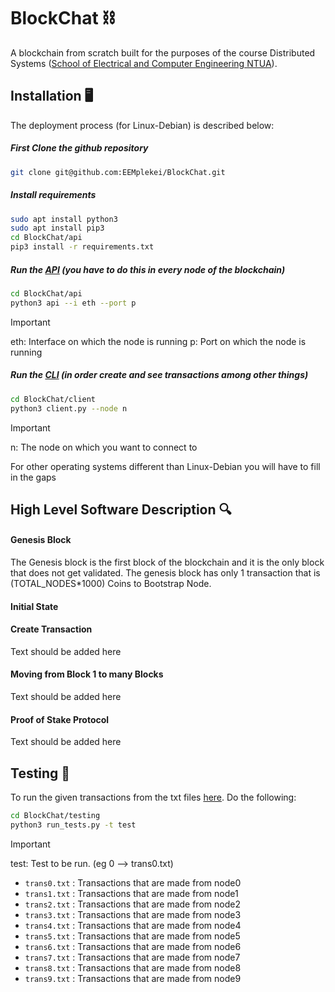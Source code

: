 # BlockChat ⛓️
A blockchain from scratch built for the purposes of the course Distributed Systems ([School of Electrical and Computer Engineering NTUA](https://www.ece.ntua.gr)). 

## Installation 🖥️
The deployment process (for Linux-Debian) is described below:

##### First Clone the github repository
```bash
git clone git@github.com:EEMplekei/BlockChat.git
```

##### Install requirements
```bash
sudo apt install python3
sudo apt install pip3
cd BlockChat/api
pip3 install -r requirements.txt
```

##### Run the [API](./backend/README.md) (you have to do this in every node of the blockchain)
```bash
cd BlockChat/api
python3 api --i eth --port p
```
> [!IMPORTANT]  
> eth: Interface on which the node is running
> p: Port on which the node is running

##### Run the [CLI](./client/README.md) (in order create and see transactions among other things)
```bash
cd BlockChat/client
python3 client.py --node n
```
> [!IMPORTANT]  
> n: The node on which you want to connect to

For other operating systems different than Linux-Debian you will have to fill in the gaps 

## High Level Software Description 🔍

#### Genesis Block
The Genesis block is the first block of the blockchain and  it is the only block that does not get validated. The genesis block has only 1 transaction that is (TOTAL_NODES*1000) Coins to Bootstrap Node.

#### Initial State



#### Create Transaction

Text should be added here 


#### Moving from Block 1 to many Blocks

Text should be added here 

#### Proof of Stake Protocol

Text should be added here 

## Testing 🔬
To run the given transactions from the txt files [here](./testing/). Do the following:

```bash
cd BlockChat/testing
python3 run_tests.py -t test
```
> [!IMPORTANT]  
> test: Test to be run. (eg 0 --> trans0.txt)

- `trans0.txt` : Transactions that are made from node0
- `trans1.txt` : Transactions that are made from node1
- `trans2.txt` : Transactions that are made from node2
- `trans3.txt` : Transactions that are made from node3
- `trans4.txt` : Transactions that are made from node4
- `trans5.txt` : Transactions that are made from node5
- `trans6.txt` : Transactions that are made from node6
- `trans7.txt` : Transactions that are made from node7
- `trans8.txt` : Transactions that are made from node8
- `trans9.txt` : Transactions that are made from node9